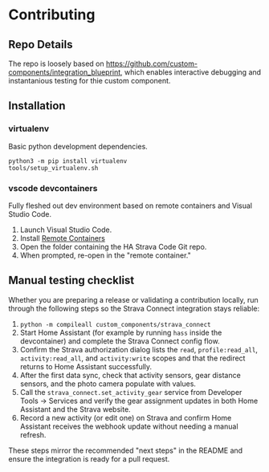 # Contributing

## Repo Details

The repo is loosely based on
https://github.com/custom-components/integration_blueprint, which enables
interactive debugging and instantanious testing for thie custom component.

## Installation

### virtualenv

Basic python development dependencies.

```
python3 -m pip install virtualenv
tools/setup_virtualenv.sh
```

### vscode devcontainers

Fully fleshed out dev environment based on remote containers and Visual Studio Code.

1.  Launch Visual Studio Code.
1.  Install [Remote Containers](https://marketplace.visualstudio.com/items?itemName=ms-vscode-remote.remote-containers)
1.  Open the folder containing the HA Strava Code Git repo.
1.  When prompted, re-open in the "remote container."

## Manual testing checklist

Whether you are preparing a release or validating a contribution locally, run through the following steps so the
Strava Connect integration stays reliable:

1. `python -m compileall custom_components/strava_connect`
2. Start Home Assistant (for example by running `hass` inside the devcontainer) and complete the Strava Connect config flow.
3. Confirm the Strava authorization dialog lists the `read`, `profile:read_all`, `activity:read_all`, and `activity:write`
   scopes and that the redirect returns to Home Assistant successfully.
4. After the first data sync, check that activity sensors, gear distance sensors, and the photo camera populate with values.
5. Call the `strava_connect.set_activity_gear` service from Developer Tools → Services and verify the gear assignment updates in
   both Home Assistant and the Strava website.
6. Record a new activity (or edit one) on Strava and confirm Home Assistant receives the webhook update without needing a manual
   refresh.

These steps mirror the recommended "next steps" in the README and ensure the integration is ready for a pull request.
